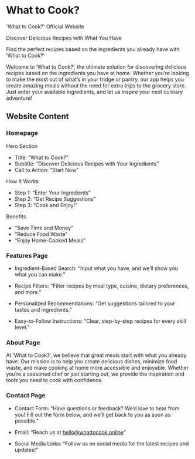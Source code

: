 # What to Cook?

'What to Cook?' Official Website

Discover Delicious Recipes with What You Have

Find the perfect recipes based on the ingredients you already have with ‘What to Cook?’

Welcome to ‘What to Cook?’, the ultimate solution for discovering delicious recipes based on the ingredients you have at home. Whether you’re looking to make the most out of what’s in your fridge or pantry, our app helps you create amazing meals without the need for extra trips to the grocery store. Just enter your available ingredients, and let us inspire your next culinary adventure!

## Website Content

### Homepage

Hero Section

- Title: “What to Cook?”
- Subtitle: “Discover Delicious Recipes with Your Ingredients”
- Call to Action: “Start Now”

How It Works

- Step 1: “Enter Your Ingredients”
- Step 2: “Get Recipe Suggestions”
- Step 3: “Cook and Enjoy!”

Benefits

- “Save Time and Money”
- “Reduce Food Waste”
- “Enjoy Home-Cooked Meals”

### Features Page

- Ingredient-Based Search: “Input what you have, and we’ll show you what you can make.”

- Recipe Filters: “Filter recipes by meal type, cuisine, dietary preferences, and more.”

- Personalized Recommendations: “Get suggestions tailored to your tastes and ingredients.”

- Easy-to-Follow Instructions: “Clear, step-by-step recipes for every skill level.”

### About Page

At ‘What to Cook?’, we believe that great meals start with what you already have. Our mission is to help you create delicious dishes, minimize food waste, and make cooking at home more accessible and enjoyable. Whether you’re a seasoned chef or just starting out, we provide the inspiration and tools you need to cook with confidence.

### Contact Page

- Contact Form: “Have questions or feedback? We’d love to hear from you! Fill out the form below, and we’ll get back to you as soon as possible.”

- Email: “Reach us at hello@whattocook.online”

- Social Media Links: “Follow us on social media for the latest recipes and updates!”
